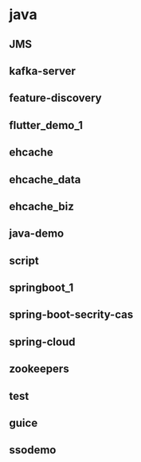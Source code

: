 # java

## JMS
  
  
## kafka-server

## feature-discovery

## flutter_demo_1

## ehcache

## ehcache_data

## ehcache_biz

## java-demo

## script

## springboot_1

## spring-boot-secrity-cas

## spring-cloud

## zookeepers

## test

## guice

## ssodemo

